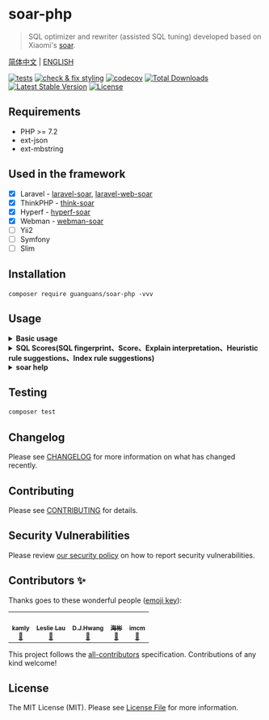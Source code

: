 # soar-php

> SQL optimizer and rewriter (assisted SQL tuning) developed based on Xiaomi's [soar](https://github.com/XiaoMi/soar).

[简体中文](README.md) | [ENGLISH](README-EN.md)

[![tests](https://github.com/guanguans/soar-php/actions/workflows/tests.yml/badge.svg)](https://github.com/guanguans/soar-php/actions/workflows/tests.yml)
[![check & fix styling](https://github.com/guanguans/soar-php/actions/workflows/php-cs-fixer.yml/badge.svg)](https://github.com/guanguans/soar-php/actions/workflows/php-cs-fixer.yml)
[![codecov](https://codecov.io/gh/guanguans/soar-php/branch/master/graph/badge.svg)](https://codecov.io/gh/guanguans/soar-php)
[![Total Downloads](https://poser.pugx.org/guanguans/soar-php/downloads)](https://packagist.org/packages/guanguans/soar-php)
[![Latest Stable Version](https://poser.pugx.org/guanguans/soar-php/v/stable)](https://packagist.org/packages/guanguans/soar-php)
[![License](https://poser.pugx.org/guanguans/soar-php/license)](https://packagist.org/packages/guanguans/soar-php)

## Requirements

* PHP >= 7.2
* ext-json
* ext-mbstring

## Used in the framework

- [x] Laravel - [laravel-soar](https://github.com/guanguans/laravel-soar), [laravel-web-soar](https://github.com/huangdijia/laravel-web-soar)
- [x] ThinkPHP - [think-soar](https://github.com/guanguans/think-soar)
- [x] Hyperf - [hyperf-soar](https://github.com/wilbur-oo/hyperf-soar)
- [x] Webman - [webman-soar](https://github.com/Tinywan/webman-soar)
- [ ] Yii2
- [ ] Symfony
- [ ] Slim

## Installation

```shell
composer require guanguans/soar-php -vvv
```

## Usage

<details>
<summary><b>Basic usage</b></summary>

```php
<?php

require __DIR__.'/vendor/autoload.php';

use Guanguans\SoarPHP\Soar;

// Quickly create a soar instance
$soar = Soar::create();

/**
 * Create a custom soar instance
 * Options @see soar.options.example.php
 */
$soar = Soar::create(
    [
        // 测试环境配置
        '-test-dsn'    => [
            'host'     => '127.0.0.1',
            'port'     => '3306',
            'dbname'   => 'database',
            'username' => 'root',
            'password' => '123456',
            'disable'  => false,
        ],
        // 日志输出文件
        '-log-output'  => __DIR__.'/logs/soar.log',
        // 报告输出格式: [markdown, html, json, ...]
        '-report-type' => 'json',
    ],
    '自定义的 soar 路径'
);

// Final run: /Users/yaozm/Documents/develop/soar-php/bin/soar.darwin-amd64 '-version=true'
$soar->clone() // Clone soar and avoid the option to manipulate the original soar.
    ->addVersion(true) // Add -version value of the option is `true`
    ->addVerbose(true) // Add -verbose value of the option is `true`
    ->removeVersion()  // Remove -version option
    ->setVersion(true) // Set -version value of the option is `true`
    ->mergeVersion(true) // Merge -version value of the option is `true`
    ->onlyVersion() // Only keep -version option
    ->dump() // Dump debug information
    ->run(); // Run
```
</details>

<details>
<summary><b>SQL Scores(SQL fingerprint、Score、Explain interpretation、Heuristic rule suggestions、Index rule suggestions)</b></summary>

```php
$sqls = <<<'sql'
SELECT * FROM users;
SELECT DATE_FORMAT (t.last_update,'%Y-%m-%d'),COUNT (DISTINCT (t.city)) FROM city t WHERE t.last_update> '2018-10-22 00:00:00' AND t.city LIKE '%Chrome%' AND t.city='eip' GROUP BY DATE_FORMAT(t.last_update,'%Y-%m-%d') ORDER BY DATE_FORMAT(t.last_update,'%Y-%m-%d');
DELETE city FROM city LEFT JOIN country ON city.country_id=country.country_id WHERE country.country IS NULL;
UPDATE city INNER JOIN country ON city.country_id=country.country_id INNER JOIN address ON city.city_id=address.city_id SET city.city='Abha',city.last_update='2006-02-15 04:45:25',country.country='Afghanistan' WHERE city.city_id=10;
INSERT INTO city (country_id) SELECT country_id FROM country;
REPLACE INTO city (country_id) SELECT country_id FROM country;
ALTER TABLE inventory ADD INDEX `idx_store_film` (`store_id`,`film_id`),ADD INDEX `idx_store_film` (`store_id`,`film_id`),ADD INDEX `idx_store_film` (`store_id`,`film_id`);
DROP TABLE `users`;
CREATE TABLE `users` (
  `id` bigint unsigned NOT NULL AUTO_INCREMENT,
  `name` varchar(255) COLLATE utf8mb4_unicode_ci NOT NULL,
  `email` varchar(255) COLLATE utf8mb4_unicode_ci NOT NULL,
  `email_verified_at` timestamp NULL DEFAULT NULL,
  `password` varchar(255) COLLATE utf8mb4_unicode_ci NOT NULL,
  `remember_token` varchar(100) COLLATE utf8mb4_unicode_ci DEFAULT NULL,
  `created_at` timestamp NULL DEFAULT NULL,
  `updated_at` timestamp NULL DEFAULT NULL,
  PRIMARY KEY (`id`),
  UNIQUE KEY `users_email_unique` (`email`)
) ENGINE=InnoDB DEFAULT CHARSET=utf8mb4 COLLATE=utf8mb4_unicode_ci;
sql;

$soar->scores($sqls);
$soar->htmlScores($sqls);
$soar->markdownScores($sqls);
$soar->arrayScores($sqls);
$soar->jsonScores($sqls);
```

```php
array:9 [
  0 => array:8 [
    "ID" => "30AFCB1E1344BEBD"
    "Fingerprint" => "select * from users"
    "Score" => 80
    "Sample" => "SELECT * FROM users"
    "Explain" => array:1 [
      0 => array:6 [
        "Item" => "EXP.000"
        "Severity" => "L0"
        "Summary" => "Explain信息"
        "Content" => """
          | id | select\_type | table | partitions | type | possible_keys | key | key\_len | ref | rows | filtered | scalability | Extra |\n
          |---|---|---|---|---|---|---|---|---|---|---|---|---|\n
          | 1  | SIMPLE | *users* | NULL | ALL | NULL | NULL | NULL | NULL | 1 | ☠️ **100.00%** | ☠️ **O(n)** | NULL |\n
          \n
          """
        "Case" => """
          ### Explain信息解读\n
          \n
          #### SelectType信息解读\n
          \n
          * **SIMPLE**: 简单SELECT(不使用UNION或子查询等).\n
          \n
          #### Type信息解读\n
          \n
          * ☠️ **ALL**: 最坏的情况, 从头到尾全表扫描.\n
          """
        "Position" => 0
      ]
    ]
    "HeuristicRules" => array:1 [
      0 => array:6 [
        "Item" => "CLA.001"
        "Severity" => "L4"
        "Summary" => "最外层 SELECT 未指定 WHERE 条件"
        "Content" => "SELECT 语句没有 WHERE 子句，可能检查比预期更多的行(全表扫描)。对于 SELECT COUNT(*) 类型的请求如果不要求精度，建议使用 SHOW TABLE STATUS 或 EXPLAIN 替代。"
        "Case" => "select id from tbl"
        "Position" => 0
      ]
    ]
    "IndexRules" => null
    "Tables" => array:1 [
      0 => "`laravel`.`users`"
    ]
  ]
  1 => array:8 [
    "ID" => "23D3498A40F9900D"
    "Fingerprint" => "select date_format (t.last_update,?),count (distinct (t.city)) from city t where t.last_update> ? and t.city like ? and t.city=? group by date_format(t.last_update,?) order by date_format(t.last_update,?)"
    "Score" => 0
    "Sample" => "SELECT DATE_FORMAT (t.last_update,'%Y-%m-%d'),COUNT (DISTINCT (t.city)) FROM city t WHERE t.last_update> '2018-10-22 00:00:00' AND t.city LIKE '%Chrome%' AND t.city='eip' GROUP BY DATE_FORMAT(t.last_update,'%Y-%m-%d') ORDER BY DATE_FORMAT(t.last_update,'%Y-%m-%d')"
    "Explain" => null
    "HeuristicRules" => array:7 [
      0 => array:6 [
        "Item" => "ALI.001"
        "Severity" => "L0"
        "Summary" => "建议使用 AS 关键字显示声明一个别名"
        "Content" => "在列或表别名(如"tbl AS alias")中, 明确使用 AS 关键字比隐含别名(如"tbl alias")更易懂。"
        "Case" => "select name from tbl t1 where id < 1000"
        "Position" => 0
      ]
      1 => array:6 [
        "Item" => "ARG.001"
        "Severity" => "L4"
        "Summary" => "不建议使用前项通配符查找"
        "Content" => "例如 "％foo"，查询参数有一个前项通配符的情况无法使用已有索引。"
        "Case" => "select c1,c2,c3 from tbl where name like '%foo'"
        "Position" => 0
      ]
      2 => array:6 [
        "Item" => "CLA.009"
        "Severity" => "L2"
        "Summary" => "ORDER BY 的条件为表达式"
        "Content" => "当 ORDER BY 条件为表达式或函数时会使用到临时表，如果在未指定 WHERE 或 WHERE 条件返回的结果集较大时性能会很差。"
        "Case" => "select description from film where title ='ACADEMY DINOSAUR' order by length-language_id;"
        "Position" => 0
      ]
      3 => array:6 [
        "Item" => "CLA.010"
        "Severity" => "L2"
        "Summary" => "GROUP BY 的条件为表达式"
        "Content" => "当 GROUP BY 条件为表达式或函数时会使用到临时表，如果在未指定 WHERE 或 WHERE 条件返回的结果集较大时性能会很差。"
        "Case" => "select description from film where title ='ACADEMY DINOSAUR' GROUP BY length-language_id;"
        "Position" => 0
      ]
      4 => array:6 [
        "Item" => "ERR.000"
        "Severity" => "L8"
        "Summary" => "No available MySQL environment, build-in sql parse failed: line 1 column 61 near "DISTINCT (t.city)) FROM city t WHERE t.last_update> '2018-10-22 00:00:00' AND t.city LIKE '%Chrome%' AND t.city='eip' GROUP BY DATE_FORMAT(t.last_update,'%Y-%m-%d') ORDER BY DATE_FORMAT(t.last_update,'%Y-%m-%d')" "
        "Content" => "line 1 column 61 near "DISTINCT (t.city)) FROM city t WHERE t.last_update> '2018-10-22 00:00:00' AND t.city LIKE '%Chrome%' AND t.city='eip' GROUP BY DATE_FORMAT(t.last_update,'%Y-%m-%d') ORDER BY DATE_FORMAT(t.last_update,'%Y-%m-%d')" "
        "Case" => ""
        "Position" => 0
      ]
      5 => array:6 [
        "Item" => "ERR.002"
        "Severity" => "L8"
        "Summary" => "MySQL execute failed"
        "Content" => "You have an error in your SQL syntax; check the manual that corresponds to your MySQL server version for the right syntax to use near 'DISTINCT (t.city)) FROM city t WHERE t.last_update> '2018-10-22 00:00:00' AND t.' at line 1"
        "Case" => ""
        "Position" => 0
      ]
      6 => array:6 [
        "Item" => "KEY.008"
        "Severity" => "L4"
        "Summary" => "ORDER BY 多个列但排序方向不同时可能无法使用索引"
        "Content" => "在 MySQL 8.0 之前当 ORDER BY 多个列指定的排序方向不同时将无法使用已经建立的索引。"
        "Case" => "SELECT * FROM tbl ORDER BY a DESC, b ASC;"
        "Position" => 0
      ]
    ]
    "IndexRules" => null
    "Tables" => null
  ]
  2 => array:8 [
    "ID" => "E759EFCE5B432198"
    "Fingerprint" => "delete city from city left join country on city.country_id=country.country_id where country.country is null"
    "Score" => 80
    "Sample" => "DELETE city FROM city LEFT JOIN country ON city.country_id=country.country_id WHERE country.country IS NULL"
    "Explain" => null
    "HeuristicRules" => array:2 [
      0 => array:6 [
        "Item" => "JOI.007"
        "Severity" => "L4"
        "Summary" => "不建议使用联表删除或更新"
        "Content" => "当需要同时删除或更新多张表时建议使用简单语句，一条 SQL 只删除或更新一张表，尽量不要将多张表的操作在同一条语句。"
        "Case" => "UPDATE users u LEFT JOIN hobby h ON u.id = h.uid SET u.name = 'pianoboy' WHERE h.hobby = 'piano';"
        "Position" => 0
      ]
      1 => array:6 [
        "Item" => "SEC.003"
        "Severity" => "L0"
        "Summary" => "使用DELETE/DROP/TRUNCATE等操作时注意备份"
        "Content" => "在执行高危操作之前对数据进行备份是十分有必要的。"
        "Case" => "delete from table where col = 'condition'"
        "Position" => 0
      ]
    ]
    "IndexRules" => null
    "Tables" => array:2 [
      0 => "`laravel`.`city`"
      1 => "`laravel`.`country`"
    ]
  ]
  3 => array:8 [
    "ID" => "67B0C3CE9FA26F37"
    "Fingerprint" => "update city inner join country on city.country_id=country.country_id inner join address on city.city_id=address.city_id set city.city=?,city.last_update=?,country.country=? where city.city_id=?"
    "Score" => 80
    "Sample" => "UPDATE city INNER JOIN country ON city.country_id=country.country_id INNER JOIN address ON city.city_id=address.city_id SET city.city='Abha',city.last_update='2006-02-15 04:45:25',country.country='Afghanistan' WHERE city.city_id=10"
    "Explain" => null
    "HeuristicRules" => array:1 [
      0 => array:6 [
        "Item" => "JOI.007"
        "Severity" => "L4"
        "Summary" => "不建议使用联表删除或更新"
        "Content" => "当需要同时删除或更新多张表时建议使用简单语句，一条 SQL 只删除或更新一张表，尽量不要将多张表的操作在同一条语句。"
        "Case" => "UPDATE users u LEFT JOIN hobby h ON u.id = h.uid SET u.name = 'pianoboy' WHERE h.hobby = 'piano';"
        "Position" => 0
      ]
    ]
    "IndexRules" => null
    "Tables" => array:3 [
      0 => "`laravel`.`address`"
      1 => "`laravel`.`city`"
      2 => "`laravel`.`country`"
    ]
  ]
  4 => array:8 [
    "ID" => "3656B13CC4F888E2"
    "Fingerprint" => "insert into city (country_id) select country_id from country"
    "Score" => 65
    "Sample" => "INSERT INTO city (country_id) SELECT country_id FROM country"
    "Explain" => null
    "HeuristicRules" => array:2 [
      0 => array:6 [
        "Item" => "CLA.001"
        "Severity" => "L4"
        "Summary" => "最外层 SELECT 未指定 WHERE 条件"
        "Content" => "SELECT 语句没有 WHERE 子句，可能检查比预期更多的行(全表扫描)。对于 SELECT COUNT(*) 类型的请求如果不要求精度，建议使用 SHOW TABLE STATUS 或 EXPLAIN 替代。"
        "Case" => "select id from tbl"
        "Position" => 0
      ]
      1 => array:6 [
        "Item" => "LCK.001"
        "Severity" => "L3"
        "Summary" => "INSERT INTO xx SELECT 加锁粒度较大请谨慎"
        "Content" => "INSERT INTO xx SELECT 加锁粒度较大请谨慎"
        "Case" => "INSERT INTO tbl SELECT * FROM tbl2;"
        "Position" => 0
      ]
    ]
    "IndexRules" => null
    "Tables" => array:2 [
      0 => "`laravel`.`city`"
      1 => "`laravel`.`country`"
    ]
  ]
  5 => array:8 [
    "ID" => "E3DDA1A929236E72"
    "Fingerprint" => "replace into city (country_id) select country_id from country"
    "Score" => 65
    "Sample" => "REPLACE INTO city (country_id) SELECT country_id FROM country"
    "Explain" => null
    "HeuristicRules" => array:2 [
      0 => array:6 [
        "Item" => "CLA.001"
        "Severity" => "L4"
        "Summary" => "最外层 SELECT 未指定 WHERE 条件"
        "Content" => "SELECT 语句没有 WHERE 子句，可能检查比预期更多的行(全表扫描)。对于 SELECT COUNT(*) 类型的请求如果不要求精度，建议使用 SHOW TABLE STATUS 或 EXPLAIN 替代。"
        "Case" => "select id from tbl"
        "Position" => 0
      ]
      1 => array:6 [
        "Item" => "LCK.001"
        "Severity" => "L3"
        "Summary" => "INSERT INTO xx SELECT 加锁粒度较大请谨慎"
        "Content" => "INSERT INTO xx SELECT 加锁粒度较大请谨慎"
        "Case" => "INSERT INTO tbl SELECT * FROM tbl2;"
        "Position" => 0
      ]
    ]
    "IndexRules" => null
    "Tables" => array:2 [
      0 => "`laravel`.`city`"
      1 => "`laravel`.`country`"
    ]
  ]
  6 => array:8 [
    "ID" => "9BB74D074BA0727C"
    "Fingerprint" => "alter table inventory add index `idx_store_film` (`store_id`,`film_id`),add index `idx_store_film` (`store_id`,`film_id`),add index `idx_store_film` (`store_id`,`film_id`)"
    "Score" => 100
    "Sample" => "ALTER TABLE inventory ADD INDEX `idx_store_film` (`store_id`,`film_id`),ADD INDEX `idx_store_film` (`store_id`,`film_id`),ADD INDEX `idx_store_film` (`store_id`,`film_id`)"
    "Explain" => null
    "HeuristicRules" => array:1 [
      0 => array:6 [
        "Item" => "KEY.004"
        "Severity" => "L0"
        "Summary" => "提醒：请将索引属性顺序与查询对齐"
        "Content" => "如果为列创建复合索引，请确保查询属性与索引属性的顺序相同，以便DBMS在处理查询时使用索引。如果查询和索引属性订单没有对齐，那么DBMS可能无法在查询处理期间使用索引。"
        "Case" => "create index idx1 on tbl (last_name,first_name)"
        "Position" => 0
      ]
    ]
    "IndexRules" => null
    "Tables" => array:1 [
      0 => "`laravel`.`inventory`"
    ]
  ]
  7 => array:8 [
    "ID" => "C77607894B4EFCC6"
    "Fingerprint" => "drop table `users`"
    "Score" => 100
    "Sample" => "DROP TABLE `users`"
    "Explain" => null
    "HeuristicRules" => array:1 [
      0 => array:6 [
        "Item" => "SEC.003"
        "Severity" => "L0"
        "Summary" => "使用DELETE/DROP/TRUNCATE等操作时注意备份"
        "Content" => "在执行高危操作之前对数据进行备份是十分有必要的。"
        "Case" => "delete from table where col = 'condition'"
        "Position" => 0
      ]
    ]
    "IndexRules" => null
    "Tables" => array:1 [
      0 => "`laravel`.`users`"
    ]
  ]
  8 => array:8 [
    "ID" => "D0870E395F2CA834"
    "Fingerprint" => "create table `users` ( `id` bigint unsigned not null auto_increment, `name` varchar(?) collate utf8mb4_unicode_ci not ?, `email` varchar(?) collate utf8mb4_unicode_ci not ?, `email_verified_at` timestamp ? default ?, `password` varchar(?) collate utf8mb4_unicode_ci not ?, `remember_token` varchar(?) collate utf8mb4_unicode_ci default ?, `created_at` timestamp ? default ?, `updated_at` timestamp ? default ?, primary key (`id`), unique key `users_email_unique` (`email`) ) engine=innodb default charset=utf8mb4 collate=utf8mb4_unicode_ci"
    "Score" => 75
    "Sample" => """
      CREATE TABLE `users` (\n
        `id` bigint unsigned NOT NULL AUTO_INCREMENT,\n
        `name` varchar(255) COLLATE utf8mb4_unicode_ci NOT NULL,\n
        `email` varchar(255) COLLATE utf8mb4_unicode_ci NOT NULL,\n
        `email_verified_at` timestamp NULL DEFAULT NULL,\n
        `password` varchar(255) COLLATE utf8mb4_unicode_ci NOT NULL,\n
        `remember_token` varchar(100) COLLATE utf8mb4_unicode_ci DEFAULT NULL,\n
        `created_at` timestamp NULL DEFAULT NULL,\n
        `updated_at` timestamp NULL DEFAULT NULL,\n
        PRIMARY KEY (`id`),\n
        UNIQUE KEY `users_email_unique` (`email`)\n
      ) ENGINE=InnoDB DEFAULT CHARSET=utf8mb4 COLLATE=utf8mb4_unicode_ci
      """
    "Explain" => null
    "HeuristicRules" => array:7 [
      0 => array:6 [
        "Item" => "CLA.011"
        "Severity" => "L1"
        "Summary" => "建议为表添加注释"
        "Content" => "为表添加注释能够使得表的意义更明确，从而为日后的维护带来极大的便利。"
        "Case" => "CREATE TABLE `test1` (`ID` bigint(20) NOT NULL AUTO_INCREMENT,`c1` varchar(128) DEFAULT NULL,PRIMARY KEY (`ID`)) ENGINE=InnoDB DEFAULT CHARSET=utf8"
        "Position" => 0
      ]
      1 => array:6 [
        "Item" => "COL.004"
        "Severity" => "L1"
        "Summary" => "请为列添加默认值"
        "Content" => "请为列添加默认值，如果是 ALTER 操作，请不要忘记将原字段的默认值写上。字段无默认值，当表较大时无法在线变更表结构。"
        "Case" => "CREATE TABLE tbl (col int) ENGINE=InnoDB;"
        "Position" => 0
      ]
      2 => array:6 [
        "Item" => "COL.005"
        "Severity" => "L1"
        "Summary" => "列未添加注释"
        "Content" => "建议对表中每个列添加注释，来明确每个列在表中的含义及作用。"
        "Case" => "CREATE TABLE tbl (col int) ENGINE=InnoDB;"
        "Position" => 0
      ]
      3 => array:6 [
        "Item" => "COL.011"
        "Severity" => "L0"
        "Summary" => "当需要唯一约束时才使用 NULL，仅当列不能有缺失值时才使用 NOT NULL"
        "Content" => "NULL 和0是不同的，10乘以 NULL 还是 NULL。NULL 和空字符串是不一样的。将一个字符串和标准 SQL 中的 NULL 联合起来的结果还是 NULL。NULL 和 FALSE 也是不同的。AND、OR 和 NOT 这三个布尔操作如果涉及 NULL，其结果也让很多人感到困惑。当您将一列声明为 NOT NULL 时，也就是说这列中的每一个值都必须存在且是有意义的。使用 NULL 来表示任意类型不存在的空值。 当您将一列声明为 NOT NULL 时，也就是说这列中的每一个值都必须存在且是有意义的。"
        "Case" => "select c1,c2,c3 from tbl where c4 is null or c4 <> 1"
        "Position" => 49
      ]
      4 => array:6 [
        "Item" => "KWR.003"
        "Severity" => "L1"
        "Summary" => "不建议使用复数做列名或表名"
        "Content" => "表名应该仅仅表示表里面的实体内容，不应该表示实体数量，对应于 DO 类名也是单数形式，符合表达习惯。"
        "Case" => "CREATE TABLE tbl ( `books` int )"
        "Position" => 0
      ]
      5 => array:6 [
        "Item" => "SEC.002"
        "Severity" => "L0"
        "Summary" => "不使用明文存储密码"
        "Content" => "使用明文存储密码或者使用明文在网络上传递密码都是不安全的。如果攻击者能够截获您用来插入密码的SQL语句，他们就能直接读到密码。另外，将用户输入的字符串以明文的形式插入到纯SQL语句中，也会让攻击者发现它。如果您能够读取密码，黑客也可以。解决方案是使用单向哈希函数对原始密码进行加密编码。哈希是指将输入字符串转化成另一个新的、不可识别的字符串的函数。对密码加密表达式加点随机串来防御“字典攻击”。不要将明文密码输入到SQL查询语句中。在应用程序代码中计算哈希串，只在SQL查询中使用哈希串。"
        "Case" => "create table test(id int,name varchar(20) not null,password varchar(200)not null)"
        "Position" => 0
      ]
      6 => array:6 [
        "Item" => "STA.003"
        "Severity" => "L1"
        "Summary" => "索引起名不规范"
        "Content" => "建议普通二级索引以idx_为前缀，唯一索引以uk_为前缀。"
        "Case" => "select col from now where type!=0"
        "Position" => 0
      ]
    ]
    "IndexRules" => null
    "Tables" => array:1 [
      0 => "`laravel`.`users`"
    ]
  ]
]
```

![](docs/scores.png)
</details>

<details>
<summary><b>soar help</b></summary>

```php
$soar->help()
```

```plain
Usage of /Users/yaozm/Documents/develop/soar-php/bin/soar.darwin-amd64:
  -allow-charsets string
    	AllowCharsets (default "utf8,utf8mb4")
  -allow-collates string
    	AllowCollates
  -allow-drop-index
    	AllowDropIndex, 允许输出删除重复索引的建议
  -allow-engines string
    	AllowEngines (default "innodb")
  -allow-online-as-test
    	AllowOnlineAsTest, 允许线上环境也可以当作测试环境
  -blacklist string
    	指定 blacklist 配置文件的位置，文件中的 SQL 不会被评审。一行一条SQL，可以是指纹，也可以是正则
  -check-config
    	Check configs
  -cleanup-test-database
    	单次运行清理历史1小时前残余的测试库。
  -column-not-allow-type string
    	ColumnNotAllowType (default "boolean")
  -config string
    	Config file path
  -delimiter string
    	Delimiter, SQL分隔符 (default ";")
  -drop-test-temporary
    	DropTestTemporary, 是否清理测试环境产生的临时库表 (default true)
  -dry-run
    	是否在预演环境执行 (default true)
  -explain
    	Explain, 是否开启Explain执行计划分析 (default true)
  -explain-format string
    	ExplainFormat [json, traditional] (default "traditional")
  -explain-max-filtered float
    	ExplainMaxFiltered, filtered大于该配置给出警告 (default 100)
  -explain-max-keys int
    	ExplainMaxKeyLength, 最大key_len (default 3)
  -explain-max-rows int
    	ExplainMaxRows, 最大扫描行数警告 (default 10000)
  -explain-min-keys int
    	ExplainMinPossibleKeys, 最小possible_keys警告
  -explain-sql-report-type string
    	ExplainSQLReportType [pretty, sample, fingerprint] (default "pretty")
  -explain-type string
    	ExplainType [extended, partitions, traditional] (default "extended")
  -explain-warn-access-type string
    	ExplainWarnAccessType, 哪些access type不建议使用 (default "ALL")
  -explain-warn-extra string
    	ExplainWarnExtra, 哪些extra信息会给警告 (default "Using temporary,Using filesort")
  -explain-warn-scalability string
    	ExplainWarnScalability, 复杂度警告名单, 支持O(n),O(log n),O(1),O(?) (default "O(n)")
  -explain-warn-select-type string
    	ExplainWarnSelectType, 哪些select_type不建议使用
  -ignore-rules string
    	IgnoreRules, 忽略的优化建议规则 (default "COL.011")
  -index-prefix string
    	IdxPrefix (default "idx_")
  -list-heuristic-rules
    	ListHeuristicRules, 打印支持的评审规则列表
  -list-report-types
    	ListReportTypes, 打印支持的报告输出类型
  -list-rewrite-rules
    	ListRewriteRules, 打印支持的重写规则列表
  -list-test-sqls
    	ListTestSqls, 打印测试case用于测试
  -log-level int
    	LogLevel, 日志级别, [0:Emergency, 1:Alert, 2:Critical, 3:Error, 4:Warning, 5:Notice, 6:Informational, 7:Debug] (default 3)
  -log-output string
    	LogOutput, 日志输出位置 (default "soar.log")
  -log_err_stacks
    	log stack traces for errors
  -log_rotate_max_size uint
    	size in bytes at which logs are rotated (glog.MaxSize) (default 1887436800)
  -markdown-extensions int
    	MarkdownExtensions, markdown 转 html支持的扩展包, 参考blackfriday (default 94)
  -markdown-html-flags int
    	MarkdownHTMLFlags, markdown 转 html 支持的 flag, 参考blackfriday
  -max-column-count int
    	MaxColCount, 单表允许的最大列数 (default 40)
  -max-distinct-count int
    	MaxDistinctCount, 单条 SQL 中 Distinct 的最大数量 (default 5)
  -max-group-by-cols-count int
    	MaxGroupByColsCount, 单条 SQL 中 GroupBy 包含列的最大数量 (default 5)
  -max-in-count int
    	MaxInCount, IN()最大数量 (default 10)
  -max-index-bytes int
    	MaxIdxBytes, 索引总长度限制 (default 3072)
  -max-index-bytes-percolumn int
    	MaxIdxBytesPerColumn, 索引中单列最大字节数 (default 767)
  -max-index-cols-count int
    	MaxIdxColsCount, 复合索引中包含列的最大数量 (default 5)
  -max-index-count int
    	MaxIdxCount, 单表最大索引个数 (default 10)
  -max-join-table-count int
    	MaxJoinTableCount, 单条 SQL 中 JOIN 表的最大数量 (default 5)
  -max-pretty-sql-length int
    	MaxPrettySQLLength, 超出该长度的SQL会转换成指纹输出 (default 1024)
  -max-query-cost int
    	MaxQueryCost, last_query_cost 超过该值时将给予警告 (default 9999)
  -max-subquery-depth int
    	MaxSubqueryDepth (default 5)
  -max-text-cols-count int
    	MaxTextColsCount, 表中含有的 text/blob 列的最大数量 (default 2)
  -max-total-rows uint
    	MaxTotalRows, 计算散粒度时，当数据行数大于MaxTotalRows即开启数据库保护模式，不计算散粒度 (default 9999999)
  -max-value-count int
    	MaxValueCount, INSERT/REPLACE 单次批量写入允许的行数 (default 100)
  -max-varchar-length int
    	MaxVarcharLength (default 1024)
  -min-cardinality float
    	MinCardinality，索引列散粒度最低阈值，散粒度低于该值的列不添加索引，建议范围0.0 ~ 100.0
  -online-dsn string
    	OnlineDSN, 线上环境数据库配置, username:********@tcp(ip:port)/schema (default "tcp/information_schema?timeout=3s&charset=utf8")
  -only-syntax-check
    	OnlySyntaxCheck, 只做语法检查不输出优化建议
  -print-config
    	Print configs
  -profiling
    	Profiling, 开启数据采样的情况下在测试环境执行Profile
  -query string
    	待评审的 SQL 或 SQL 文件，如 SQL 中包含特殊字符建议使用文件名。
  -report-css string
    	ReportCSS, 当 ReportType 为 html 格式时使用的 css 风格，如不指定会提供一个默认风格。CSS可以是本地文件，也可以是一个URL
  -report-javascript string
    	ReportJavascript, 当 ReportType 为 html 格式时使用的javascript脚本，如不指定默认会加载SQL pretty 使用的 javascript。像CSS一样可以是本地文件，也可以是一个URL
  -report-title string
    	ReportTitle, 当 ReportType 为 html 格式时，HTML 的 title (default "SQL优化分析报告")
  -report-type string
    	ReportType, 优化建议输出格式，目前支持: json, text, markdown, html等 (default "markdown")
  -rewrite-rules string
    	RewriteRules, 生效的重写规则 (default "delimiter,orderbynull,groupbyconst,dmlorderby,having,star2columns,insertcolumns,distinctstar")
  -sampling
    	Sampling, 数据采样开关
  -sampling-condition string
    	SamplingCondition, 数据采样条件，如： WHERE xxx LIMIT xxx
  -sampling-statistic-target int
    	SamplingStatisticTarget, 数据采样因子，对应 PostgreSQL 的 default_statistics_target (default 100)
  -show-last-query-cost
    	ShowLastQueryCost
  -show-warnings
    	ShowWarnings
  -spaghetti-query-length int
    	SpaghettiQueryLength, SQL最大长度警告，超过该长度会给警告 (default 2048)
  -test-dsn string
    	TestDSN, 测试环境数据库配置, username:********@tcp(ip:port)/schema (default "tcp/information_schema?timeout=3s&charset=utf8")
  -trace
    	Trace, 开启数据采样的情况下在测试环境执行Trace
  -unique-key-prefix string
    	UkPrefix (default "uk_")
  -verbose
    	Verbose
  -version
    	Print version info
```
</details>

## Testing

```bash
composer test
```

## Changelog

Please see [CHANGELOG](CHANGELOG.md) for more information on what has changed recently.

## Contributing

Please see [CONTRIBUTING](.github/CONTRIBUTING.md) for details.

## Security Vulnerabilities

Please review [our security policy](../../security/policy) on how to report security vulnerabilities.

## Contributors ✨

Thanks goes to these wonderful people ([emoji key](https://allcontributors.org/docs/en/emoji-key)):

<!-- ALL-CONTRIBUTORS-LIST:START - Do not remove or modify this section -->
<!-- prettier-ignore-start -->
<!-- markdownlint-disable -->
<table>
  <tr>
    <td align="center"><a href="http://blog.charmingkamly.cn"><img src="https://avatars2.githubusercontent.com/u/15706085?v=4?s=100" width="100px;" alt=""/><br /><sub><b>kamly</b></sub></a><br /><a href="https://github.com/guanguans/soar-php/issues?q=author%3Akamly" title="Bug reports">🐛</a></td>
    <td align="center"><a href="http://leslieeilsel.com/"><img src="https://avatars1.githubusercontent.com/u/25165449?v=4?s=100" width="100px;" alt=""/><br /><sub><b>Leslie Lau</b></sub></a><br /><a href="https://github.com/guanguans/soar-php/issues?q=author%3Aleslieeilsel" title="Bug reports">🐛</a></td>
    <td align="center"><a href="https://github.com/huangdijia"><img src="https://avatars1.githubusercontent.com/u/8337659?v=4?s=100" width="100px;" alt=""/><br /><sub><b>D.J.Hwang</b></sub></a><br /><a href="#ideas-huangdijia" title="Ideas, Planning, & Feedback">🤔</a></td>
    <td align="center"><a href="https://github.com/zhonghaibin"><img src="https://avatars.githubusercontent.com/u/22255693?v=4?s=100" width="100px;" alt=""/><br /><sub><b>海彬</b></sub></a><br /><a href="https://github.com/guanguans/soar-php/issues?q=author%3Azhonghaibin" title="Bug reports">🐛</a></td>
    <td align="center"><a href="https://github.com/Aexus"><img src="https://avatars.githubusercontent.com/u/3403478?v=4?s=100" width="100px;" alt=""/><br /><sub><b>imcm</b></sub></a><br /><a href="#ideas-Aexus" title="Ideas, Planning, & Feedback">🤔</a></td>
  </tr>
</table>

<!-- markdownlint-restore -->
<!-- prettier-ignore-end -->

<!-- ALL-CONTRIBUTORS-LIST:END -->

This project follows the [all-contributors](https://github.com/all-contributors/all-contributors) specification. Contributions of any kind welcome!

## License

The MIT License (MIT). Please see [License File](LICENSE) for more information.
